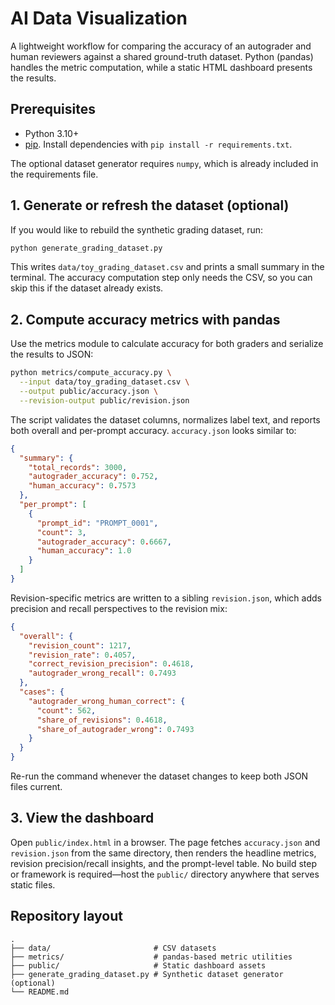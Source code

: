# AI Data Visualization

A lightweight workflow for comparing the accuracy of an autograder and human
reviewers against a shared ground-truth dataset. Python (pandas) handles the
metric computation, while a static HTML dashboard presents the results.

## Prerequisites

- Python 3.10+
- [pip](https://pip.pypa.io/en/stable/). Install dependencies with `pip install -r requirements.txt`.

The optional dataset generator requires `numpy`, which is already included in the
requirements file.

## 1. Generate or refresh the dataset (optional)

If you would like to rebuild the synthetic grading dataset, run:

```bash
python generate_grading_dataset.py
```

This writes `data/toy_grading_dataset.csv` and prints a small summary in the
terminal. The accuracy computation step only needs the CSV, so you can skip this
if the dataset already exists.

## 2. Compute accuracy metrics with pandas

Use the metrics module to calculate accuracy for both graders and serialize the
results to JSON:

```bash
python metrics/compute_accuracy.py \
  --input data/toy_grading_dataset.csv \
  --output public/accuracy.json \
  --revision-output public/revision.json
```

The script validates the dataset columns, normalizes label text, and reports
both overall and per-prompt accuracy. `accuracy.json` looks similar to:

```json
{
  "summary": {
    "total_records": 3000,
    "autograder_accuracy": 0.752,
    "human_accuracy": 0.7573
  },
  "per_prompt": [
    {
      "prompt_id": "PROMPT_0001",
      "count": 3,
      "autograder_accuracy": 0.6667,
      "human_accuracy": 1.0
    }
  ]
}
```

Revision-specific metrics are written to a sibling `revision.json`, which adds
precision and recall perspectives to the revision mix:

```json
{
  "overall": {
    "revision_count": 1217,
    "revision_rate": 0.4057,
    "correct_revision_precision": 0.4618,
    "autograder_wrong_recall": 0.7493
  },
  "cases": {
    "autograder_wrong_human_correct": {
      "count": 562,
      "share_of_revisions": 0.4618,
      "share_of_autograder_wrong": 0.7493
    }
  }
}
```

Re-run the command whenever the dataset changes to keep both JSON files current.

## 3. View the dashboard

Open `public/index.html` in a browser. The page fetches `accuracy.json` and
`revision.json` from the same directory, then renders the headline metrics,
revision precision/recall insights, and the prompt-level table. No build step or
framework is required—host the `public/` directory anywhere that serves static
files.

## Repository layout

```
.
├── data/                       # CSV datasets
├── metrics/                    # pandas-based metric utilities
├── public/                     # Static dashboard assets
├── generate_grading_dataset.py # Synthetic dataset generator (optional)
└── README.md
```
